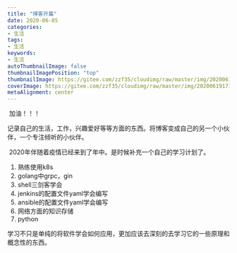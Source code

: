 ```yaml
---
title: "博客开篇"
date: 2020-06-05
categories:
- 生活
tags:
- 生活
keywords:
- 生活
autoThumbnailImage: false
thumbnailImagePosition: "top"
thumbnailImage: https://gitee.com/zzf35/cloudimg/raw/master/img/20200619171243.jpg
coverImage: https://gitee.com/zzf35/cloudimg/raw/master/img/20200619171233.jpg
metaAlignment: center
---
```


​    加油！！！
<!--more-->

记录自己的生活，工作，兴趣爱好等等方面的东西。将博客变成自己的另一个小伙伴，一个专注倾听的小伙伴。



​    2020年伴随着疫情已经来到了年中。是时候补充一个自己的学习计划了。

1. 熟练使用k8s
2. golang中grpc，gin
3. shell三剑客学会
4. jenkins的配置文件yaml学会编写
5. ansible的配置文件yaml学会编写
6. 网络方面的知识存储
7. python

学习不只是单纯的将软件学会如何应用，更加应该去深刻的去学习它的一些原理和概念性的东西。